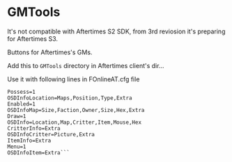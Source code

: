 # GMTools

It's not compatible with Aftertimes S2 SDK, from 3rd reviosion it's preparing for Aftertimes S3.

Buttons for Aftertimes's GMs.

Add this to `GMTools` directory in Aftertimes client's dir...

Use it with following lines in FOnlineAT.cfg file
```[GMT]
Possess=1
OSDInfoLocation=Maps,Position,Type,Extra
Enabled=1
OSDInfoMap=Size,Faction,Owner,Size,Hex,Extra
Draw=1
OSDInfo=Location,Map,Critter,Item,Mouse,Hex
CritterInfo=Extra
OSDInfoCritter=Picture,Extra
ItemInfo=Extra
Menu=1
OSDInfoItem=Extra```

